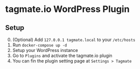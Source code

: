 # tagmate.io WordPress Plugin


## Setup

0. (Optional) Add `127.0.0.1 tagmate.local` to your `/etc/hosts`
1. Run `docker-compose up -d`
2. Setup your WordPress instance
3. Go to `Plugins` and activate the tagmate.io plugin
4. You can fin the plugin setting page at `Settings > Tagmate`

